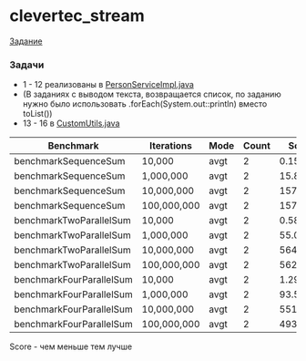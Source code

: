 # clevertec_stream

[Задание](task.txt)

### Задачи

- 1 - 12 реализованы
  в [PersonServiceImpl.java](src/main/java/ru/clevertec/course/stream/service/impl/PersonServiceImpl.java)
- (В заданиях с выводом текста, возвращается список, по заданию нужно было использовать .forEach(System.out::println)
  вместо toList())
- 13 - 16 в [CustomUtils.java](src/main/java/ru/clevertec/course/stream/util/CustomUtils.java)

| Benchmark                | Iterations  | Mode | Count | Score    | Units |
|--------------------------|-------------|------|-------|----------|-------|
| benchmarkSequenceSum     | 10,000      | avgt | 2     | 0.158    | ms/op |
| benchmarkSequenceSum     | 1,000,000   | avgt | 2     | 15.806   | ms/op |
| benchmarkSequenceSum     | 10,000,000  | avgt | 2     | 157.876  | ms/op |
| benchmarkSequenceSum     | 100,000,000 | avgt | 2     | 1579.564 | ms/op |
| benchmarkTwoParallelSum  | 10,000      | avgt | 2     | 0.589    | ms/op |
| benchmarkTwoParallelSum  | 1,000,000   | avgt | 2     | 55.097   | ms/op |
| benchmarkTwoParallelSum  | 10,000,000  | avgt | 2     | 564.467  | ms/op |
| benchmarkTwoParallelSum  | 100,000,000 | avgt | 2     | 5627.712 | ms/op |
| benchmarkFourParallelSum | 10,000      | avgt | 2     | 1.294    | ms/op |
| benchmarkFourParallelSum | 1,000,000   | avgt | 2     | 93.587   | ms/op |
| benchmarkFourParallelSum | 10,000,000  | avgt | 2     | 551.247  | ms/op |
| benchmarkFourParallelSum | 100,000,000 | avgt | 2     | 4933.180 | ms/op |

Score - чем меньше тем лучше

